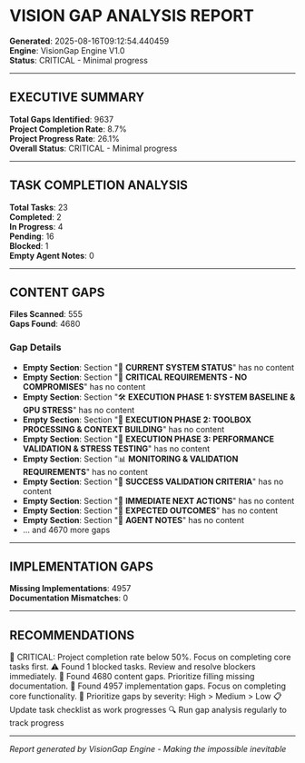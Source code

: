 # VISION GAP ANALYSIS REPORT

**Generated**: 2025-08-16T09:12:54.440459  
**Engine**: VisionGap Engine V1.0  
**Status**: CRITICAL - Minimal progress  

---

## EXECUTIVE SUMMARY

**Total Gaps Identified**: 9637  
**Project Completion Rate**: 8.7%  
**Project Progress Rate**: 26.1%  
**Overall Status**: CRITICAL - Minimal progress  

---

## TASK COMPLETION ANALYSIS

**Total Tasks**: 23  
**Completed**: 2  
**In Progress**: 4  
**Pending**: 16  
**Blocked**: 1  
**Empty Agent Notes**: 0  

---

## CONTENT GAPS

**Files Scanned**: 555  
**Gaps Found**: 4680  

### Gap Details
- **Empty Section**: Section "🎯 **CURRENT SYSTEM STATUS**" has no content
- **Empty Section**: Section "🚨 **CRITICAL REQUIREMENTS - NO COMPROMISES**" has no content
- **Empty Section**: Section "🛠️ **EXECUTION PHASE 1: SYSTEM BASELINE & GPU STRESS**" has no content
- **Empty Section**: Section "🚀 **EXECUTION PHASE 2: TOOLBOX PROCESSING & CONTEXT BUILDING**" has no content
- **Empty Section**: Section "🔧 **EXECUTION PHASE 3: PERFORMANCE VALIDATION & STRESS TESTING**" has no content
- **Empty Section**: Section "📊 **MONITORING & VALIDATION REQUIREMENTS**" has no content
- **Empty Section**: Section "🎯 **SUCCESS VALIDATION CRITERIA**" has no content
- **Empty Section**: Section "🚀 **IMMEDIATE NEXT ACTIONS**" has no content
- **Empty Section**: Section "🔮 **EXPECTED OUTCOMES**" has no content
- **Empty Section**: Section "📝 **AGENT NOTES**" has no content
- ... and 4670 more gaps

---
## IMPLEMENTATION GAPS

**Missing Implementations**: 4957  
**Documentation Mismatches**: 0  

---
## RECOMMENDATIONS

🚨 CRITICAL: Project completion rate below 50%. Focus on completing core tasks first.
⚠️ Found 1 blocked tasks. Review and resolve blockers immediately.
📄 Found 4680 content gaps. Prioritize filling missing documentation.
🔧 Found 4957 implementation gaps. Focus on completing core functionality.
🎯 Prioritize gaps by severity: High > Medium > Low
📋 Update task checklist as work progresses
🔍 Run gap analysis regularly to track progress

---
*Report generated by VisionGap Engine - Making the impossible inevitable*